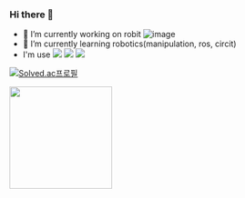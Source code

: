 ### Hi there 👋

- 🔭 I’m currently working on robit
![image](https://github.com/minseokle/minseokle/assets/51366975/2c506306-8644-416a-930b-3bc27bcbe7d6)
- 🌱 I’m currently learning robotics(manipulation, ros, circit)
- I'm use   <img src="https://img.shields.io/badge/C++-00599C?style=flat&logo=cplusplus&logoColor=white"/>  <img src="https://img.shields.io/badge/Python-3776AB?style=flat&logo=python&logoColor=white"/>  <img src="https://img.shields.io/badge/Ros-22314E?style=flat&logo=ros&logoColor=white"/>

[![Solved.ac프로필](http://mazassumnida.wtf/api/v2/generate_badge?boj=0311ben)](https://solved.ac/0311ben)

<a href="https://github.com/minseokle"><img align="center" style="height:180px" src="https://github-readme-stats.vercel.app/api/top-langs/?username=minseokle&layout=compact&theme=nord&hide_border=true" /></a> 
